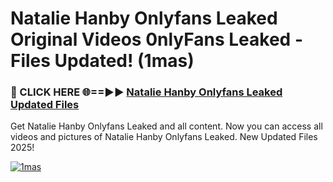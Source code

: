 # Natalie Hanby Onlyfans Leaked Original Videos 0nlyFans Leaked - Files Updated! (1mas)

<h3>🔴 CLICK HERE 🌐==►► <a href="https://tinyurl.com/2wckxsce" rel="nofollow">Natalie Hanby Onlyfans Leaked Updated Files</a></h3>

Get Natalie Hanby Onlyfans Leaked and all content. Now you can access all videos and pictures of Natalie Hanby Onlyfans Leaked. New Updated Files 2025!

[![1mas](https://i.imgur.com/AFduVYN.gif)](https://tinyurl.com/2wckxsce)
